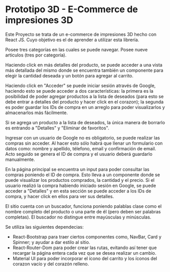 # Prototipo 3D - E-Commerce de impresiones 3D

Este Proyecto se trata de un e-commerce de impresiones 3D hecho con React JS. Cuyo objetivo es el de aprender a utilizar esta librería.

Posee tres categorías en las cuales se puede navegar. Posee nueve articulos (tres por categoría).

Haciendo click en más detalles del producto, se puede acceder a una vista más detallada del mismo donde se encuentra también un componente para elegir la cantidad deseada y un botón para agregar al carrito.

Haciendo click en "Acceder" se puede iniciar sesión através de Google, haciendo esto se puede acceder a dos características: la primera es la posibilidad de poder agregar productos a la lista de deseados (para esto se debe entrar a detalles del producto y hacer click en el corazon); la segunda es poder guardar los IDs de compra en un arreglo para poder visualizarlos y almacenarlos más fácilmente.

Si se agrega un producto a la lista de deseados, la única manera de borrarlo es entrando a "Detalles" y "Eliminar de favoritos".

Ingresar con un usuario de Google no es obligatorio, se puede realizar las compras sin acceder. Al hacer esto sólo habrá que llenar un formulario con datos como: nombre y apellido, télefono, email y confirmación de email. Acto seguido se genera el ID de compra y el usuario deberá guardarlo manualmente.

En la página principal se encuentra un input para poder consultar las compras poniendo el ID de compra. Esto lleva a un componente donde se puede visualizar los productos comprados, la cantidad y el precio. Si el usuario realizó la compra habiendo iniciado sesión en Google, se puede acceder a "Detalles" y en esta sección se puede acceder a los IDs de compra, y hacer click en ellos para ver sus detalles.

El sitio cuenta con un buscador, funciona poniendo palablas clase como el nombre completo del producto o una parte de él (pero deben ser palabras completas). El buscador no distingue entre mayúsculas y minúsculas. 

Se utiliza las siguientes dependecias:
* React-Bootstrap para traer ciertos componentes como, NavBar, Card y Spinner; y ayudar a dar estilo al sitio.
* React-Router-Dom para poder crear las rutas, evitando así tener que recargar la página entera cada vez que se desea realizar un cambio.
* Material UI para poder incorporar el ícono del carrito y los íconos del corazon vacío y del corazón relleno.
